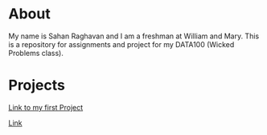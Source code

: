 # About

My name is Sahan Raghavan and I am a freshman at William and Mary. This is a repository for assignments and project for my DATA100 (Wicked Problems class).


# Projects
[Link to my first Project](https://github.com/sahan-r/data100/blob/main/GettingStartedWithR.md)

[Link](GettingStardedWithR.md)
